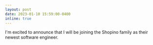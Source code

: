 ```yaml
---
layout: post
date: 2023-01-10 15:59:00-0400
inline: true
---
```


I'm excited to announce that I will be joining the Shopino family as their newest software engineer. 